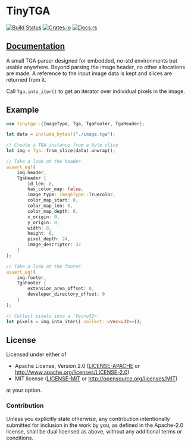 # TinyTGA

[![Build Status](https://travis-ci.org/jamwaffles/embedded-graphics.svg?branch=master)](https://travis-ci.org/jamwaffles/embedded-graphics)
[![Crates.io](https://img.shields.io/crates/v/tinytga.svg)](https://crates.io/crates/tinytga)
[![Docs.rs](https://docs.rs/tinytga/badge.svg)](https://docs.rs/tinytga)

## [Documentation](https://docs.rs/tinytga)

A small TGA parser designed for embedded, no-std environments but usable anywhere. Beyond parsing the image header, no other allocations are made. A reference to the input image data is kept and slices are returned from it.

Call `Tga.into_iter()` to get an iterator over individual pixels in the image.

## Example

```rust
use tinytga::{ImageType, Tga, TgaFooter, TgaHeader};

let data = include_bytes!("./image.tga");

// Create a TGA instance from a byte slice
let img = Tga::from_slice(data).unwrap();

// Take a look at the header
assert_eq!(
    img.header,
    TgaHeader {
        id_len: 0,
        has_color_map: false,
        image_type: ImageType::Truecolor,
        color_map_start: 0,
        color_map_len: 0,
        color_map_depth: 0,
        x_origin: 0,
        y_origin: 8,
        width: 8,
        height: 8,
        pixel_depth: 24,
        image_descriptor: 32
    }
);

// Take a look at the footer
assert_eq!(
    img.footer,
    TgaFooter {
        extension_area_offset: 0,
        developer_directory_offset: 0
    }
);

// Collect pixels into a `Vec<u32>`
let pixels = img.into_iter().collect::<Vec<u32>>();
```

## License

Licensed under either of

- Apache License, Version 2.0 ([LICENSE-APACHE](LICENSE-APACHE) or
  http://www.apache.org/licenses/LICENSE-2.0)
- MIT license ([LICENSE-MIT](LICENSE-MIT) or http://opensource.org/licenses/MIT)

at your option.

### Contribution

Unless you explicitly state otherwise, any contribution intentionally submitted for inclusion in the
work by you, as defined in the Apache-2.0 license, shall be dual licensed as above, without any
additional terms or conditions.
